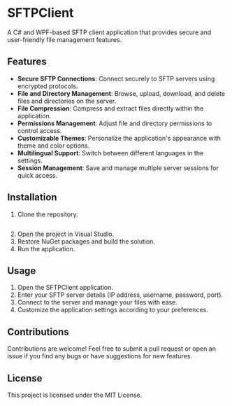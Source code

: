 # SFTPClient

A C# and WPF-based SFTP client application that provides secure and user-friendly file management features.

## Features

- **Secure SFTP Connections**: Connect securely to SFTP servers using encrypted protocols.
- **File and Directory Management**: Browse, upload, download, and delete files and directories on the server.
- **File Compression**: Compress and extract files directly within the application.
- **Permissions Management**: Adjust file and directory permissions to control access.
- **Customizable Themes**: Personalize the application's appearance with theme and color options.
- **Multilingual Support**: Switch between different languages in the settings.
- **Session Management**: Save and manage multiple server sessions for quick access.

## Installation

1. Clone the repository:
   ```bash git clone https://github.com/YourUsername/SFTPClient.git
2. Open the project in Visual Studio.
3. Restore NuGet packages and build the solution.
4. Run the application.

## Usage
1. Open the SFTPClient application.
2. Enter your SFTP server details (IP address, username, password, port).
3. Connect to the server and manage your files with ease.
4. Customize the application settings according to your preferences.

## Contributions
Contributions are welcome! Feel free to submit a pull request or open an issue if you find any bugs or have suggestions for new features.

## License
This project is licensed under the MIT License.
